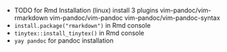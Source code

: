 - TODO for Rmd Installation (linux)
install 3 plugins vim-pandoc/vim-rmarkdown vim-pandoc/vim-pandoc vim-pandoc/vim-pandoc-syntax
- `install.package("rmarkdown")` in Rmd console
- `tinytex::install_tinytex()` in Rmd console
- `yay pandoc` for pandoc installation
